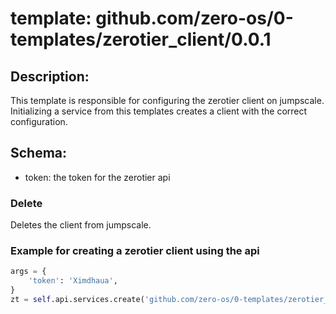 # template: github.com/zero-os/0-templates/zerotier_client/0.0.1

## Description:
This template is responsible for configuring the zerotier client on jumpscale. Initializing a service from this templates creates a client with the correct configuration.

## Schema:

- token: the token for the zerotier api


### Delete
Deletes the client from jumpscale.


### Example for creating a zerotier client using the api

```python
args = {
    'token': 'Ximdhaua',
}
zt = self.api.services.create('github.com/zero-os/0-templates/zerotier_client/0.0.1', 'client', args)
```